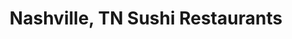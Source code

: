 ---
layout: city
title: Nashville, TN Sushi Restaurants
permalink: /tennessee/nashville/
stateAbbr: TN
stateName: Tennessee
cityName: Nashville

---